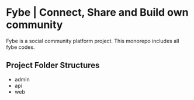 # Fybe | Connect, Share and Build own community

Fybe is a social community platform project. This monorepo includes all fybe codes.

## Project Folder Structures

- admin
- api
- web
